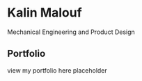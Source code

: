 # Kalin Malouf
Mechanical Engineering and Product Design
## Portfolio
view my portfolio here
placeholder

